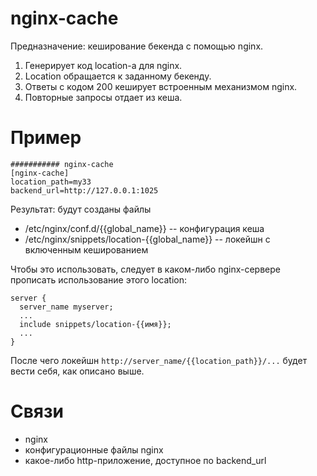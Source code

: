 # nginx-cache

Предназначение: кеширование бекенда с помощью nginx.

1. Генерирует код location-а для nginx.
2. Location обращается к заданному бекенду.
3. Ответы с кодом 200 кеширует встроенным механизмом nginx.
4. Повторные запросы отдает из кеша.

# Пример

```
########### nginx-cache
[nginx-cache]
location_path=my33
backend_url=http://127.0.0.1:1025

```
Результат: будут созданы файлы 
* /etc/nginx/conf.d/{{global_name}} -- конфигурация кеша
* /etc/nginx/snippets/location-{{global_name}} -- локейшн с включенным кешированием

Чтобы это использовать, следует в каком-либо nginx-сервере прописать использование этого location:
```
server {
  server_name myserver;
  ...
  include snippets/location-{{имя}};
  ...
}
```
После чего локейшн `http://server_name/{{location_path}}/...` будет вести себя, как описано выше.

# Связи

  * nginx
  * конфигурационные файлы nginx
  * какое-либо http-приложение, доступное по backend_url
